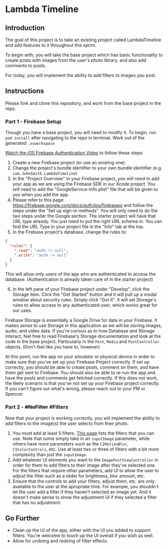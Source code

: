 # Lambda Timeline

## Introduction

The goal of this project is to take an existing project called LambdaTimeline and add features to it throughout this sprint. 

To begin with, you will take the base project which has basic functionality to create posts with images from the user's photo library, and also add comments to posts.

For today, you will implement the ability to add filters to images you post.

## Instructions

Please fork and clone this repository, and work from the base project in the repo.

### Part 1 - Firebase Setup

Though you have a base project, you will need to modify it. To begin, run `pod install` after navigating to the repo in terminal. Work out of the generated `.xcworkspace`

[Watch the iOS Firebase Authentication Video](https://youtu.be/vGeuZtHmcMM) to follow these steps

1. Create a new Firebase project (or use an existing one).
2. Change the project's bundle identifier to your own bundle identifier (e.g. `com.JohnSmith.LambdaTimeline`)
3. In the "Project Overview" in your Firebase project, you will need to add your app as we are using the Firebase SDK in our Xcode project. You will need to add the "GoogleService-Info.plist" file that will be given to you when you add the app.
4. Please refer to this page: https://firebase.google.com/docs/auth/ios/firebaseui and follow the steps under the “Set up sign-in methods”. You will only need to do the two steps under the Google section. The starter project will have that URL type already. You just need to put the right URL scheme in. You can find the URL Type in your project file in the “Info” tab at the top.
5. In the Firebase project's database, change the rules to:
``` JSON
{
  "rules": {
    ".read": "auth != null",
    ".write": "auth != null"
  }
}
```
This will allow only users of the app who are authenticated to access the database. (Authentication is already taken care of in the starter project)

6. In the left pane of your Firebase project under "Develop", click the Storage item. Click the "Get Started" button and it will pull up a modal window about security rules. Simply click "Got it". It will set Storage's rules to allow access to any authenticated user, which works great for our uses.

Firebase Storage is essentially a Google Drive for data in your Firebase. It makes sense to use Storage in this application as we will be storing images, audio, and video data. If you're curious as to how Database and Storage interact, feel free to read Firebase's Storage documentation and look at the code in the base project. Particularly in the `Post`, `Media` and `PostController` objects. (Don't feel like you have to, however)

At this point, run the app on your simulator or physical device in order to make sure that you've set up your Firebase Project correctly. If set up correctly, you should be able to create posts, comment on them, and have them get sent to Firebase. You should also be able to re-run the app and have the posts and comments get fetched correctly. If this does not work, the likely scenario is that you've not set up your Firebase project correctly. If you can't figure out what's wrong, please reach out to your PM or Spencer.

### Part 2 - ~~#NoFilter~~ #Filters

Now that your project is working correctly, you will implement the ability to add filters to the image(s) the user selects from their photo. 

1. You must add at least 5 filters. [This page](https://developer.apple.com/library/archive/documentation/GraphicsImaging/Reference/CoreImageFilterReference/#//apple_ref/doc/filter/ci/CIFalseColor) lists the filters that you can use. Note that some simply take in an `inputImage` parameter, while others have more parameters such as the `CIMotionBlur`, `CIColorControls`, etc. Use at least two or three of filters with a bit more complexity than just the `inputImage`.
2. Add whatever UI elements you want to the `ImagePostViewController` in order for them to add filters to their image after they've selected one. For the filters that require other parameters, add UI to allow the user to adjust the filter such as a slider for brightness, blur amount, etc.
3. Ensure that the controls to add your filters, adjust them, etc. are only available to the user at the apropriate time. For example, you shouldn't let the user add a filter if they haven't selected an image yet. And it doesn't make sense to show the adjustment UI if they selected a filter that has no adjustment.

## Go Further

- Clean up the UI of the app, either with the UI you added to support filters. You're welcome to touch up the UI overall if you wish as well.
- Allow for undoing and redoing of filter effects.
